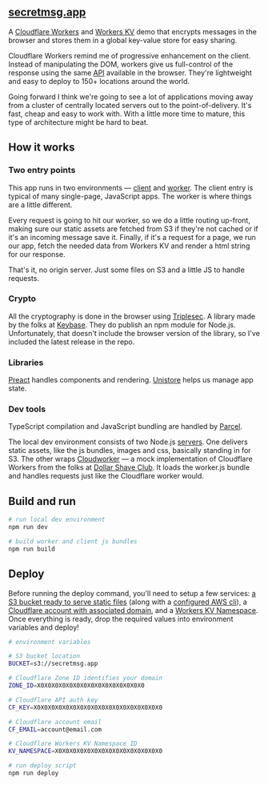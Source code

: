 ## [secretmsg.app](https://secretmsg.app)

A [Cloudflare Workers](https://www.cloudflare.com/products/cloudflare-workers/) and [Workers KV](https://www.cloudflare.com/products/workers-kv/) demo that encrypts messages in the browser and stores them in a global key-value store for easy sharing. 

Cloudflare Workers remind me of progressive enhancement on the client. Instead of manipulating the DOM, workers give us full-control of the response using the same [API](https://developer.mozilla.org/en-US/docs/Web/API/Service_Worker_API) available in the browser. They're lightweight and easy to deploy to 150+ locations around the world.

Going forward I think we're going to see a lot of applications moving away from a cluster of centrally located servers out to the point-of-delivery. It's fast, cheap and easy to work with. With a little more time to mature, this type of architecture might be hard to beat.

## How it works

### Two entry points
This app runs in two environments — [client](src/client.ts) and [worker](src/worker.ts). The client entry is typical of many single-page, JavaScript apps. The worker is where things are a little different.

Every request is going to hit our worker, so we do a little routing up-front, making sure our static assets are fetched from S3 if they're not cached or if it's an incoming message save it. Finally, if it's a request for a page, we run our app, fetch the needed data from Workers KV and render a html string for our response.

That's it, no origin server. Just some files on S3 and a little JS to handle requests.

### Crypto
All the cryptography is done in the browser using [Triplesec](https://keybase.io/triplesec). A library made by the folks at [Keybase](https://keybase.io/). They do publish an npm module for Node.js. Unfortunately, that doesn't include the browser version of the library, so I've included the latest release in the repo.

### Libraries
[Preact](https://preactjs.com/) handles components and rendering. [Unistore](https://github.com/developit/unistore) helps us manage app state.

### Dev tools
TypeScript compilation and JavaScript bundling are handled by [Parcel](https://parceljs.org/).

The local dev environment consists of two Node.js [servers](server.js). One delivers static assets, like the js bundles, images and css, basically standing in for S3. The other wraps [Cloudworker](https://github.com/dollarshaveclub/cloudworker) — a mock implementation of Cloudflare Workers from the folks at [Dollar Shave Club](https://twitter.com/DSCEngineering). It loads the worker.js bundle and handles requests just like the Cloudflare worker would.

## Build and run

```bash
# run local dev environment
npm run dev

# build worker and client js bundles
npm run build
```

## Deploy

Before running the deploy command, you'll need to setup a few services: [a S3 bucket ready to serve static files](https://docs.aws.amazon.com/AmazonS3/latest/dev/WebsiteHosting.html) (along with a [configured AWS cli](https://docs.aws.amazon.com/cli/latest/userguide/cli-chap-configure.html)), a [Cloudflare account with associated domain](https://support.cloudflare.com/hc/en-us/articles/201720164-Step-2-Create-a-Cloudflare-account-and-add-a-website), and a [Workers KV Namespace](https://developers.cloudflare.com/workers/kv/writing-data/#writing-data). Once everything is ready, drop the required values into environment variables and deploy!

```bash
# environment variables

# S3 bucket location
BUCKET=s3://secretmsg.app

# Cloudflare Zone ID identifies your domain
ZONE_ID=X0X0X0X0X0X0X0X0X0X0X0X0X0X0X0

# Cloudflare API auth key
CF_KEY=X0X0X0X0X0X0X0X0X0X0X0X0X0X0X0X0X0X0

# Cloudflare account email
CF_EMAIL=account@email.com

# Cloudflare Workers KV Namespace ID
KV_NAMESPACE=X0X0X0X0X0X0X0X0X0X0X0X0X0X0X0

# run deploy script
npm run deploy
```
